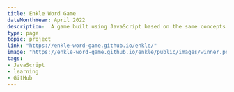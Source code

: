 ```yaml
---
title: Enkle Word Game
dateMonthYear: April 2022
description:  A game built using JavaScript based on the same concepts as Wordle. Designed to be customizable for my young son to enjoy.
type: page
topic: project
link: "https://enkle-word-game.github.io/enkle/"
image: "https://enkle-word-game.github.io/enkle/public/images/winner.png"
tags:
- JavaScript
- learning
- GitHub
---
```



